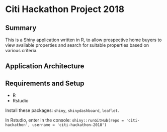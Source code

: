 # Citi Hackathon Project 2018

## Summary
This is a Shiny application written in R, to allow prospective home buyers to view available properties and search for suitable properties based on various criteria.

## Application Architecture

## Requirements and Setup
- R
- Rstudio

Install these packages: `shiny`, `shinydashboard`, `leaflet`.

In Rstudio, enter in the console: `shiny::runGitHub(repo = 'citi-hackathon', username = 'citi-hackathon-2018')`
